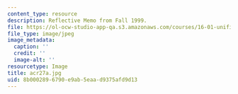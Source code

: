 ```yaml
---
content_type: resource
description: Reflective Memo from Fall 1999.
file: https://ol-ocw-studio-app-qa.s3.amazonaws.com/courses/16-01-unified-engineering-i-ii-iii-iv-fall-2005-spring-2006/8b0002896790e9ab5eaad9375afd9d13_acr27a.jpg
file_type: image/jpeg
image_metadata:
  caption: ''
  credit: ''
  image-alt: ''
resourcetype: Image
title: acr27a.jpg
uid: 8b000289-6790-e9ab-5eaa-d9375afd9d13
---
```

